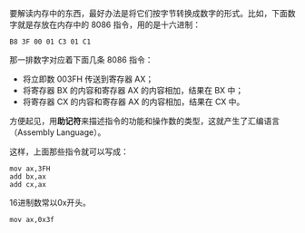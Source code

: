 要解读内存中的东西，最好办法是将它们按字节转换成数字的形式。比如，下面数字就是存放在内存中的 8086 指令，用的是十六进制：

```
B8 3F 00 01 C3 01 C1
```

那一排数字对应着下面几条 8086 指令：

- 将立即数 003FH 传送到寄存器 AX；
- 将寄存器 BX 的内容和寄存器 AX 的内容相加，结果在 BX 中；
- 将寄存器 CX 的内容和寄存器 AX 的内容相加，结果在 CX 中。

方便起见，用**助记符**来描述指令的功能和操作数的类型，这就产生了汇编语言（Assembly Language）。

这样，上面那些指令就可以写成：

```
mov ax,3FH
add bx,ax
add cx,ax
```

16进制数常以0x开头。

```
mov ax,0x3f
```